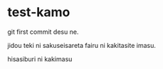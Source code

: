test-kamo
=========

git first commit desu ne.

jidou teki ni sakuseisareta fairu ni kakitasite imasu.

hisasiburi ni kakimasu

